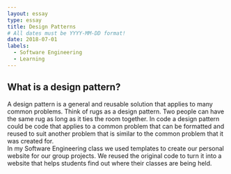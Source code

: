 ```yaml
---
layout: essay
type: essay
title: Design Patterns
# All dates must be YYYY-MM-DD format!
date: 2018-07-01
labels:
  - Software Engineering
  - Learning
---
```


## What is a design pattern?

 <div> A design pattern is a general and reusable solution that applies to many common problems. Think of rugs as a design pattern. Two people can have the same rug as long as it ties the room together. In code a design pattern could be code that applies to a common problem that can be formatted and reused to suit another problem that is similar to the common problem that it was created for.
 </div>
 
 <div> In my Software Engineering class we used templates to create our personal website for our group projects. 
  We reused the original code to turn it into a website that helps students find out where their classes are being held.  </div>
